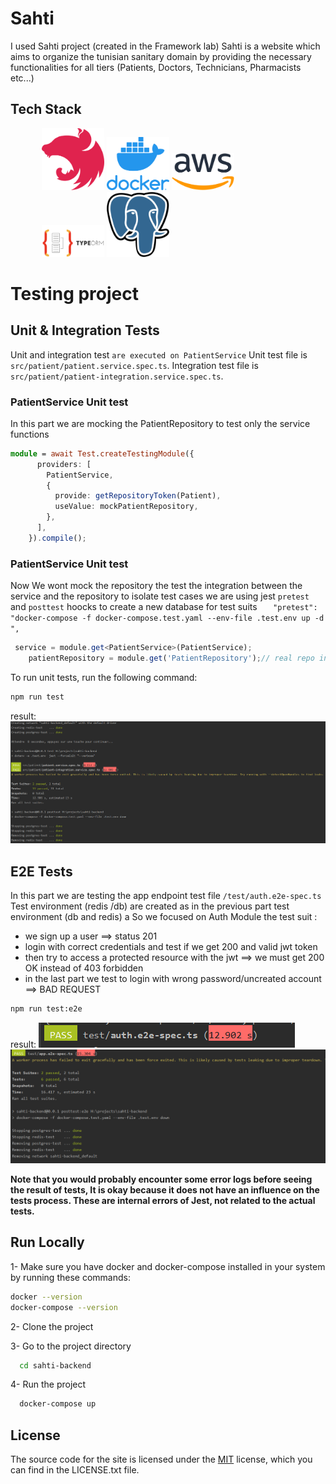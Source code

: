 # Sahti
I used Sahti project (created in the Framework lab)
Sahti is a website which aims to organize the tunisian sanitary domain by providing the necessary functionalities for all tiers (Patients, Doctors, Technicians,
Pharmacists
etc...)

## Tech Stack

<div style="width:80%; margin:0 auto;">
  <img src="./readme_assets/nestjs.svg" width=100>

  <img src="./readme_assets/docker.png" width=100>
  <img src="./readme_assets/aws.png" width=100>
  <img src="./readme_assets/typeorm.png" width=100>
  <img src="./readme_assets/postgres.png" width=100>
</div>

# Testing project


## Unit & Integration Tests
Unit and integration test `are executed on PatientService`
Unit test file is `src/patient/patient.service.spec.ts`.
Integration test file is `src/patient/patient-integration.service.spec.ts`.

### PatientService Unit test
In this part we are mocking the PatientRepository to test only the service functions
```typescript
module = await Test.createTestingModule({
      providers: [
        PatientService,
        {
          provide: getRepositoryToken(Patient),
          useValue: mockPatientRepository,
        },
      ],
    }).compile();
```

### PatientService Unit test
Now We wont mock the repository the test the integration between the service and the repository
to isolate test cases
we are using jest `pretest` and `posttest` hoocks to create a new database for test suits
`    "pretest": "docker-compose -f docker-compose.test.yaml --env-file .test.env up -d ",
`

```typescript
 service = module.get<PatientService>(PatientService);
    patientRepository = module.get('PatientRepository');// real repo instance
```


To run unit tests, run the following command:

```bash
npm run test
```

result:
<img src="./readme_assets/unit-int.png">

## E2E Tests

In this part we are testing the app endpoint 
test file `/test/auth.e2e-spec.ts`
Test environment (redis /db) are created as in the previous part test environment (db and redis) a
So we focused on Auth Module
the test suit :
- we sign up a user ==> status 201
- login with correct credentials and test if we get 200 and valid jwt token
- then try to access a protected resource with the jwt ==> we must get 200 OK instead of 403 forbidden
- in the last part we test to login with wrong password/uncreated account ==> BAD REQUEST
```bash
npm run test:e2e
```

result:
<img src="./readme_assets/e2e2.png">
<img src="./readme_assets/e2e1.png">


**Note that you would probably encounter some error logs before seeing the result of tests, It is okay because it does not have an influence on the tests process. These are internal errors of Jest, not related to the actual tests.**
## Run Locally

1- Make sure you have docker and docker-compose installed in your system by running these commands:
```bash
docker --version
docker-compose --version
```
2- Clone the project



3- Go to the project directory

```bash
  cd sahti-backend
```

4- Run the project

```bash
  docker-compose up
```
## License

The source code for the site is licensed under the [MIT](https://choosealicense.com/licenses/mit/) license, which you can find in the LICENSE.txt file. 
